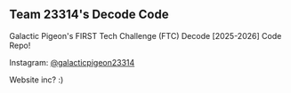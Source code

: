 ## Team 23314's Decode Code

Galactic Pigeon's FIRST Tech Challenge (FTC) Decode [2025-2026] Code Repo!

Instagram: [@galacticpigeon23314](https://www.instagram.com/galacticpigeon23314/?hl=en)

Website inc? :)